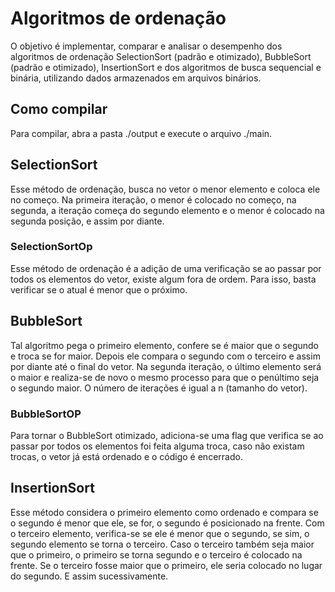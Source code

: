 # Algoritmos de ordenação
O objetivo é implementar, comparar e analisar o desempenho dos algoritmos de ordenação SelectionSort (padrão e otimizado), BubbleSort (padrão e otimizado), InsertionSort e dos algoritmos de busca sequencial e binária, utilizando dados armazenados em arquivos binários.

## Como compilar
Para compilar, abra a pasta ./output e execute o arquivo ./main.

## SelectionSort
Esse método de ordenação, busca no vetor o menor elemento e coloca ele no começo. Na primeira iteração, o menor é colocado no começo, na segunda, a iteração começa do segundo elemento e o menor é colocado na segunda posição, e assim por diante.
### SelectionSortOp
Esse método de ordenação é a adição de uma verificação se ao passar por todos os elementos do vetor, existe algum fora de ordem.
Para isso, basta verificar se o atual é menor que o próximo.

## BubbleSort
Tal algoritmo pega o primeiro elemento, confere se é maior que o segundo e troca se for maior. Depois ele compara o segundo com o terceiro e assim por diante até o final do vetor.
Na segunda iteração, o último elemento será o maior e realiza-se de novo o mesmo processo para que o penúltimo seja o segundo maior. O número de iterações é igual a n (tamanho do vetor).
### BubbleSortOP
Para tornar o BubbleSort otimizado, adiciona-se uma flag que verifica se ao passar por todos os elementos foi feita alguma troca, caso não existam trocas, o vetor já está ordenado e o código é encerrado.

## InsertionSort
Esse método considera o primeiro elemento como ordenado e compara se o segundo é menor que ele, se for, o segundo é posicionado na frente. Com o terceiro elemento, verifica-se se ele é menor que o segundo, se sim, o segundo elemento se torna o terceiro. Caso o terceiro também seja maior que o primeiro, o primeiro se torna segundo e o terceiro é colocado na frente. Se o terceiro fosse maior que o primeiro, ele seria colocado no lugar do segundo. E assim sucessivamente.

